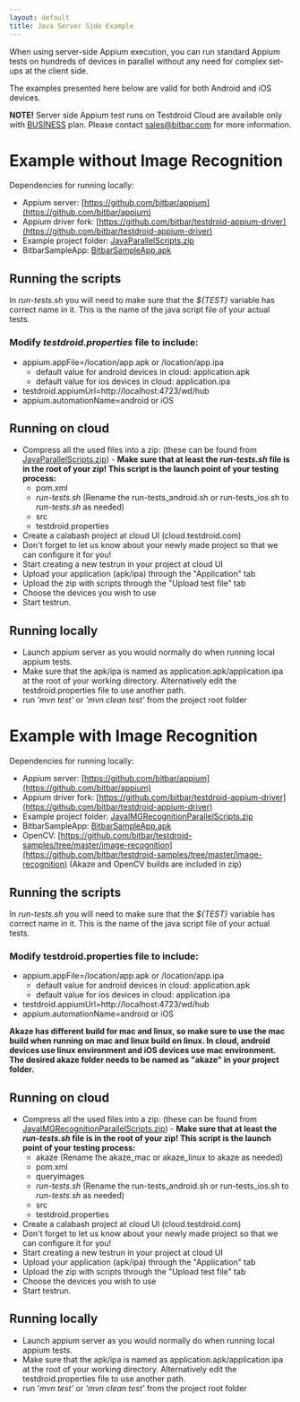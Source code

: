 ```yaml
---
layout: default
title: Java Server Side Example
---
```


When using server-side Appium execution, you can run standard Appium
tests on hundreds of devices in parallel without any need for complex
set-ups at the client side.

The examples presented here below are valid for both Android and iOS
devices.

**NOTE!** Server side Appium test runs on Testdroid Cloud are
  available only with [BUSINESS](http://testdroid.com/pricing)
  plan. Please contact <sales@bitbar.com> for more information.

# Example **without** Image Recognition

Dependencies for running locally:

* Appium server: [https://github.com/bitbar/appium](https://github.com/bitbar/appium)
* Appium driver fork: [https://github.com/bitbar/testdroid-appium-driver](https://github.com/bitbar/testdroid-appium-driver)
* Example project folder: [JavaParallelScripts.zip](https://www.dropbox.com/s/zmr0ls8enjgupsa/JavaParallelScripts.zip?dl=0)
* BitbarSampleApp: [BitbarSampleApp.apk](https://www.dropbox.com/s/65zjcyz15l50c4n/BitbarSampleApp.apk?dl=0)

## Running the scripts

In *run-tests.sh* you will need to make sure that the *${TEST}* variable
has correct name in it. This is the name of the java script file of
your actual tests.

### Modify *testdroid.properties* file to include:

* appium.appFile=/location/app.apk or /location/app.ipa
  * default value for android devices in cloud: application.apk
  * default value for ios devices in cloud: application.ipa
* testdroid.appiumUrl=http://localhost:4723/wd/hub
* appium.automationName=android or iOS

## Running on cloud

* Compress all the used files into a zip: (these can be found from
  [JavaParallelScripts.zip](https://www.dropbox.com/s/zmr0ls8enjgupsa/JavaParallelScripts.zip?dl=0)) - **Make sure that at least the *run-tests.sh*
  file is in the root of your zip! This script is the launch point of
  your testing process:**
  * pom.xml
  * *run-tests.sh* (Rename the run-tests_android.sh or run-tests_ios.sh to *run-tests.sh* as needed)
  * src
  * testdroid.properties
* Create a calabash project at cloud UI (cloud.testdroid.com)
* Don't forget to let us know about your newly made project so that we can configure it for you!
* Start creating a new testrun in your project at cloud UI
* Upload your application (apk/ipa) through the "Application" tab
* Upload the zip with scripts through the "Upload test file" tab
* Choose the devices you wish to use
* Start testrun.

## Running locally

* Launch appium server as you would normally do when running local
appium tests.
* Make sure that the apk/ipa is named as
  application.apk/application.ipa at the root of your working
  directory. Alternatively edit the testdroid.properties file to use
  another path.
* run *'mvn test'* or *'mvn clean test'* from the project
  root folder

# Example **with** Image Recognition

Dependencies for running locally:

* Appium server: [https://github.com/bitbar/appium](https://github.com/bitbar/appium)
* Appium driver fork: [https://github.com/bitbar/testdroid-appium-driver](https://github.com/bitbar/testdroid-appium-driver)
* Example project folder: [JavaIMGRecognitionParallelScripts.zip](https://www.dropbox.com/s/sqyg6u7a8eyo96x/JavaIMGRecognitionParallelScripts.zip?dl=0)
* BitbarSampleApp: [BitbarSampleApp.apk](https://www.dropbox.com/s/65zjcyz15l50c4n/BitbarSampleApp.apk?dl=0)
* OpenCV: [https://github.com/bitbar/testdroid-samples/tree/master/image-recognition](https://github.com/bitbar/testdroid-samples/tree/master/image-recognition) (Akaze and OpenCV builds are included in zip)

## Running the scripts

In *run-tests.sh* you will need to make sure that the *${TEST}*
variable has correct name in it. This is the name of the java script
file of your actual tests.

### Modify testdroid.properties file to include:

* appium.appFile=/location/app.apk or /location/app.ipa
  * default value for android devices in cloud: application.apk
  * default value for ios devices in cloud: application.ipa
* testdroid.appiumUrl=http://localhost:4723/wd/hub
* appium.automationName=android or iOS

**Akaze has different build for mac and linux, so make sure to use the
mac build when running on mac and linux build on linux. In cloud,
android devices use linux environment and iOS devices use mac
environment. The desired akaze folder needs to be named as "akaze" in
your project folder.**

## Running on cloud

* Compress all the used files into a zip: (these can be found from
[JavaIMGRecognitionParallelScripts.zip](https://www.dropbox.com/s/sqyg6u7a8eyo96x/JavaIMGRecognitionParallelScripts.zip?dl=0)) - **Make sure that at least the
*run-tests.sh* file is in the root of your zip! This script is the
launch point of your testing process:**
  * akaze (Rename the akaze_mac or akaze_linux to akaze as needed)
  * pom.xml
  * queryimages
  * *run-tests.sh* (Rename the run-tests_android.sh or run-tests_ios.sh to *run-tests.sh* as needed)
  * src
  * testdroid.properties
* Create a calabash project at cloud UI (cloud.testdroid.com)
* Don't forget to let us know about your newly made project so that we can configure it for you!
* Start creating a new testrun in your project at cloud UI
* Upload your application (apk/ipa) through the "Application" tab
* Upload the zip with scripts through the "Upload test file" tab
* Choose the devices you wish to use
* Start testrun.

## Running locally

* Launch appium server as you would normally do when running local
appium tests.
* Make sure that the apk/ipa is named as
application.apk/application.ipa at the root of your working
directory. Alternatively edit the testdroid.properties file to use
another path.
* run *'mvn test'* or *'mvn clean test'* from the project root folder
